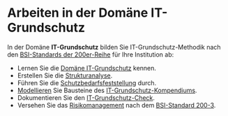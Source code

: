 # Arbeiten in der Domäne IT-Grundschutz

In der Domäne **IT-Grundschutz** bilden Sie IT-Grundschutz-Methodik nach den [BSI-Standards der 200er-Reihe](https://www.bsi.bund.de/DE/Themen/Unternehmen-und-Organisationen/Standards-und-Zertifizierung/IT-Grundschutz/BSI-Standards/bsi-standards_node.html) für Ihre Institution ab:

- Lernen Sie die [Domäne IT-Grundschutz](./domain-it-gs-description) kennen.
- Erstellen Sie die [Strukturanalyse](./structure-analysis).
- Führen Sie die [Schutzbedarfsfeststellung](./protection-needs) durch.
- [Modellieren](./modelling) Sie Bausteine des [IT-Grundschutz-Kompendiums](https://www.bsi.bund.de/DE/Themen/Unternehmen-und-Organisationen/Standards-und-Zertifizierung/IT-Grundschutz/IT-Grundschutz-Kompendium/it-grundschutz-kompendium_node.html).
- Dokumentieren Sie den [IT-Grundschutz-Check](./it-grundschutz-check).
- Versehen Sie das [Risikomanagement](./risk-analysis) nach dem [BSI-Standard 200-3](https://www.bsi.bund.de/DE/Themen/Unternehmen-und-Organisationen/Standards-und-Zertifizierung/IT-Grundschutz/BSI-Standards/BSI-Standard-200-3-Risikomanagement/bsi-standard-200-3-risikomanagement_node.html).
